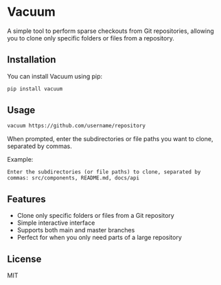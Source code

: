 # Vacuum

A simple tool to perform sparse checkouts from Git repositories, allowing you to clone only specific folders or files from a repository.

## Installation

You can install Vacuum using pip:

```bash
pip install vacuum
```

## Usage

```bash
vacuum https://github.com/username/repository
```

When prompted, enter the subdirectories or file paths you want to clone, separated by commas.

Example:

```
Enter the subdirectories (or file paths) to clone, separated by commas: src/components, README.md, docs/api
```

## Features

- Clone only specific folders or files from a Git repository
- Simple interactive interface
- Supports both main and master branches
- Perfect for when you only need parts of a large repository

## License

MIT
